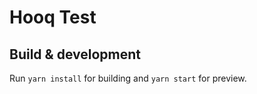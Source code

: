 # Hooq Test


## Build & development

Run `yarn install` for building and `yarn start` for preview.

